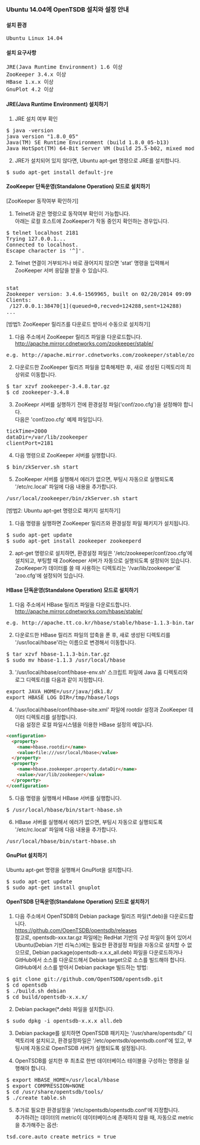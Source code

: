 ### Ubuntu 14.04에 OpenTSDB 설치와 설정 안내

#### 설치 환경

<pre>
Ubuntu Linux 14.04
</pre>

#### 설치 요구사항

<pre>
JRE(Java Runtime Environment) 1.6 이상
ZooKeeper 3.4.x 이상
HBase 1.x.x 이상
GnuPlot 4.2 이상
</pre>

#### JRE(Java Runtime Environment) 설치하기

1. JRE 설치 여부 확인
<pre>
$ java -version
java version "1.8.0_05"
Java(TM) SE Runtime Environment (build 1.8.0_05-b13)
Java HotSpot(TM) 64-Bit Server VM (build 25.5-b02, mixed mode)
</pre>

2. JRE가 설치되어 있지 않다면, Ubuntu apt-get 명령으로 JRE를 설치합니다.
<pre>
$ sudo apt-get install default-jre
</pre>

#### ZooKeeper 단독운영(Standalone Operation) 모드로 설치하기

[ZooKeeper 동작여부 확인하기]<p>

1. Telnet과 같은 명령으로 동작여부 확인이 가능합니다.</br>
아래는 로컬 호스트에 ZooKeeper가 작동 중인지 확인하는 경우입니다.
<pre>
$ telnet localhost 2181
Trying 127.0.0.1...
Connected to localhost.
Escape character is '^]'.
</pre>

2. Telnet 연결이 거부되거나 바로 끊어지지 않으면 'stat' 명령을 입력해서 ZooKeeper 서버 응답을 받을 수 있습니다.
<pre> 
stat
Zookeeper version: 3.4.6-1569965, built on 02/20/2014 09:09 GMT
Clients:
 /127.0.0.1:38470[1](queued=0,recved=124288,sent=124288)
...
</pre>

[방법1: ZooKeeper 릴리즈를 다운로드 받아서 수동으로 설치하기]</br>

1. 다음 주소에서 ZooKeeper 릴리즈 파일을 다운로드합니다.</br>
http://apache.mirror.cdnetworks.com/zookeeper/stable/
<pre>
e.g. http://apache.mirror.cdnetworks.com/zookeeper/stable/zookeeper-3.4.8.tar.gz
</pre>

2. 다운로드한 ZooKeeper 릴리즈 파일을 압축해제한 후, 새로 생성된 디렉토리의 최상위로 이동합니다.
<pre>
$ tar xzvf zookeeper-3.4.8.tar.gz
$ cd zookeeper-3.4.8
</pre>

3. ZooKeepr 서버를 실행하기 전에 환경설정 파일('conf/zoo.cfg')을 설정해야 합니다.</br>
다음은 'conf/zoo.cfg' 예제 파일입니다.
<pre>
tickTime=2000 
dataDir=/var/lib/zookeeper 
clientPort=2181 
</pre>

4. 다음 명령으로 ZooKeeper 서버를 실행합니다.
<pre>
$ bin/zkServer.sh start 
</pre>

5. ZooKeeper 서버를 실행해서 에러가 없으면, 부팅시 자동으로 실행되도록 '/etc/rc.local' 파일에 다음 내용을 추가합니다.
<pre>
/usr/local/zookeeper/bin/zkServer.sh start 
</pre>

[방법2: Ubuntu apt-get 명령으로 패키지 설치하기]</br>

1. 다음 명령을 실행하면 ZooKeeper 릴리즈와 환경설정 파일 패키지가 설치됩니다. 
<pre>
$ sudo apt-get update 
$ sudo apt-get install zookeeper zookeeperd 
</pre>

2. apt-get 명령으로 설치하면, 환경설정 파일은 '/etc/zookeeper/conf/zoo.cfg'에 설치되고, 부팅할 때 ZooKeeper 서버가 자동으로 실행되도록 설정되어 있습니다. ZooKeeper가 데이터를 쓸 때 사용하는 디렉토리는 '/var/lib/zookeeper'로 'zoo.cfg'에 설정되어 있습니다. 

#### HBase 단독운영(Standalone Operation) 모드로 설치하기

1. 다음 주소에서 HBase 릴리즈 파일을 다운로드합니다.</br>
http://apache.mirror.cdnetworks.com/hbase/stable/
<pre>
e.g. http://apache.tt.co.kr/hbase/stable/hbase-1.1.3-bin.tar.gz
</pre>

2. 다운로드한 HBase 릴리즈 파일의 압축을 푼 후, 새로 생성된 디렉토리를 '/usr/local/hbase'라는 이름으로 변경해서 이동합니다.
<pre>
$ tar xzvf hbase-1.1.3-bin.tar.gz 
$ sudo mv hbase-1.1.3 /usr/local/hbase
</pre>

3. '/usr/local/hbase/conf/hbase-env.sh' 스크립트 파일에 Java 홈 디렉토리와 로그 디렉토리를 다음과 같이 지정합니다.
<pre>
export JAVA_HOME=/usr/java/jdk1.8/
export HBASE_LOG_DIR=/tmp/hbase/logs 
</pre>

4. '/usr/local/hbase/conf/hbase-site.xml' 파일에 rootdir 설정과 ZooKeeper 데이터 디렉토리를 설정합니다.</br>
다음 설정은 로컬 파일시스템을 이용한 HBase 설정의 예입니다.
```html
<configuration> 
  <property> 
    <name>hbase.rootdir</name> 
    <value>file:///usr/local/hbase</value> 
  </property> 
  <property> 
    <name>hbase.zookeeper.property.dataDir</name> 
    <value>/var/lib/zookeeper</value> 
  </property> 
</configuration> 
```

5. 다음 명령을 실행해서 HBase 서버를 실행합니다.
<pre>
$ /usr/local/hbase/bin/start-hbase.sh
</pre>

6. HBase 서버를 실행해서 에러가 없으면, 부팅시 자동으로 실행되도록 '/etc/rc.local' 파일에 다음 내용을 추가합니다.
<pre>
/usr/local/hbase/bin/start-hbase.sh
</pre>

#### GnuPlot 설치하기

Ubuntu apt-get 명령을 실행해서 GnuPlot을 설치합니다.
<pre>
$ sudo apt-get update 
$ sudo apt-get install gnuplot 
</pre>

#### OpenTSDB 단독운영(Standalone Operation) 모드로 설치하기

1. 다음 주소에서 OpenTSDB의 Debian package 릴리즈 파일(*.deb)을 다운로드합니다.</br>
https://github.com/OpenTSDB/opentsdb/releases</br>
참고로, opentsdb-xxx.tar.gz 파일에는 RedHat 기반의 구성 파일이 들어 있어서 Ubuntu(Debian 기반 리눅스)에는 필요한 환경설정 파일을 자동으로 설치할 수 없으므로, Debian package(opentsdb-x.x.x_all.deb) 파일을 다운로드하거나 GitHub에서 소스를 다운로드해서 Debian target으로 소스를 빌드해야 합니다.</br>
GitHub에서 소스를 받아서 Debian package 빌드하는 방법:
<pre>
$ git clone git://github.com/OpenTSDB/opentsdb.git 
$ cd opentsdb 
$ ./build.sh debian 
$ cd build/opentsdb-x.x.x/
</pre>

2. Debian package(*.deb) 파일을 설치합니다.
<pre>
$ sudo dpkg -i opentsdb-x.x.x_all.deb
</pre>

3. Debian package를 설치하면 OpenTSDB 패키지는 '/usr/share/opentsdb/' 디렉토리에 설치되고, 환경설정파일은 '/etc/opentsdb/opentsdb.conf'에 있고, 부팅시에 자동으로 OpenTSDB 서버가 실행되도록 설정됩니다.

4. OpenTSDB를 설치한 후 최초로 한번 데이터베이스 테이블을 구성하는 명령을 실행해야 합니다.
<pre>
$ export HBASE_HOME=/usr/local/hbase 
$ export COMPRESSION=NONE 
$ cd /usr/share/opentsdb/tools/
$ ./create_table.sh
</pre>

5. 추가로 필요한 환경설정을 '/etc/opentsdb/opentsdb.conf'에 지정합니다.</br>
추가하려는 데이터의 metric이 데이터베이스에 존재하지 않을 때, 자동으로 metric을 추가해주는 옵션:
<pre>
tsd.core.auto_create_metrics = true
</pre>

